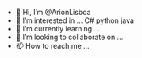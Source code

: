 - 👋 Hi, I’m @ArionLisboa
- 👀 I’m interested in ... C# python java
- 🌱 I’m currently learning ...
- 💞️ I’m looking to collaborate on ...
- 📫 How to reach me ...

<!---
ArionLisboa/ArionLisboa is a ✨ special ✨ repository because its `README.md` (this file) appears on your GitHub profile.
You can click the Preview link to take a look at your changes.
--->
